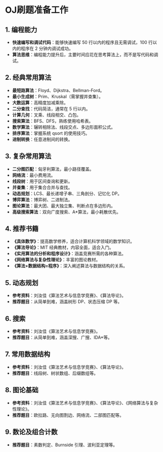# OJ刷题准备工作

## 1. **编程能力**

- **快速编写和调试代码**：能够快速编写 50 行以内的程序且无需调试，100 行以内的程序在 2 分钟内调试成功。
- **算法思维**：编程能力提升后，主要时间应花在思考算法上，而不是写代码和调试。

## 2. **经典常用算法**

- **最短路算法**：Floyd、Dijkstra、Bellman-Ford。
- **最小生成树**：Prim、Kruskal（需掌握并查集）。
- **大数运算**：高精度加减乘除。
- **二分查找**：代码简洁，通常在 5 行以内。
- **计算几何**：叉乘、线段相交、凸包。
- **搜索算法**：BFS、DFS，熟练使用哈希表。
- **数学算法**：辗转相除法、线段交点、多边形面积公式。
- **排序算法**：掌握系统 qsort 的使用技巧。
- **进制转换**：任意进制间的转换。

## 3. **复杂常用算法**

- **二分图匹配**：匈牙利算法，最小路径覆盖。
- **网络流**：最小费用流。
- **线段树**：用于区间查询和更新。
- **并查集**：用于集合合并与查找。
- **动态规划**：LCS、最长递增子串、三角剖分、记忆化 DP。
- **博弈算法**：博弈树、二进制法。
- **图论算法**：最大团、最大独立集、判断点在多边形内。
- **高级搜索算法**：双向广度搜索、A\*算法，最小耗散优先。

## 4. **推荐书籍**

- **《具体数学》**：提高数学修养，适合计算机科学领域的数学知识。
- **《算法导论》**：MIT 经典教材，内容全面，适合入门。
- **《实用算法的分析和程序设计》**：涵盖竞赛所需的各种算法。
- **《网络算法与复杂性理论》**：丰富的图论教材。
- **《算法+数据结构=程序》**：深入阐述算法与数据结构的关系。

## 5. **动态规划**

- **参考资料**：刘汝佳《算法艺术与信息学竞赛》、《算法导论》。
- **推荐题目**：从简单到难，涵盖树形 DP、状态压缩 DP 等。

## 6. **搜索**

- **参考资料**：刘汝佳《算法艺术与信息学竞赛》。
- **推荐题目**：从简单到难，涵盖深搜、广搜、IDA\*等。

## 7. **常用数据结构**

- **参考资料**：刘汝佳《算法艺术与信息学竞赛》、《算法导论》。
- **推荐题目**：线段树、树状数组、后缀数组等。

## 8. **图论基础**

- **参考资料**：刘汝佳《算法艺术与信息学竞赛》、《算法导论》、《网络算法与复杂性理论》。
- **推荐题目**：欧拉路、无向图割边、网络流、二部图匹配等。

## 9. **数论及组合计数**

- **推荐题目**：素数判定、Burnside 引理、波利亚定理等。
